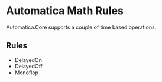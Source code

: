 # Automatica Math Rules
Automatica.Core supports a couple of time based operations.

## Rules
* DelayedOn
* DelayedOff
* Monoflop